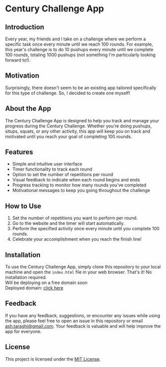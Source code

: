 # Century Challenge App

## Introduction
Every year, my friends and I take on a challenge where we perform a specific task once every minute until we reach 100 rounds. For example, this year's challenge is to do 10 pushups every minute until we complete 100 rounds, totaling 1000 pushups (not something I'm particularly looking forward to!).

## Motivation
Surprisingly, there doesn't seem to be an existing app tailored specifically for this type of challenge. So, I decided to create one myself!

## About the App
The Century Challenge App is designed to help you track and manage your progress during the Century Challenge. Whether you're doing pushups, situps, squats, or any other activity, this app will keep you on track and motivated until you reach your goal of completing 100 rounds.

## Features
- Simple and intuitive user interface
- Timer functionality to track each round
- Option to set the number of repetitions per round
- Visual feedback to indicate when each round begins and ends
- Progress tracking to monitor how many rounds you've completed
- Motivational messages to keep you going throughout the challenge

## How to Use
1. Set the number of repetitions you want to perform per round.
2. Go to the website and the timer will start automatically.
3. Perform the specified activity once every minute until you complete 100 rounds.
4. Celebrate your accomplishment when you reach the finish line!

## Installation
To use the Century Challenge App, simply clone this repository to your local machine and open the `index.html` file in your web browser. That's it! No installation required. <br>
Will be deploying on a free domain soon<br>
Deployed domain: [click here](https://ash-taraghi.github.io/Century-Challenge/)<br>

## Feedback
If you have any feedback, suggestions, or encounter any issues while using the app, please feel free to open an issue in this repository or email ash.taraghi@gmail.com. Your feedback is valuable and will help improve the app for everyone.

## License
This project is licensed under the [MIT License](LICENSE).
